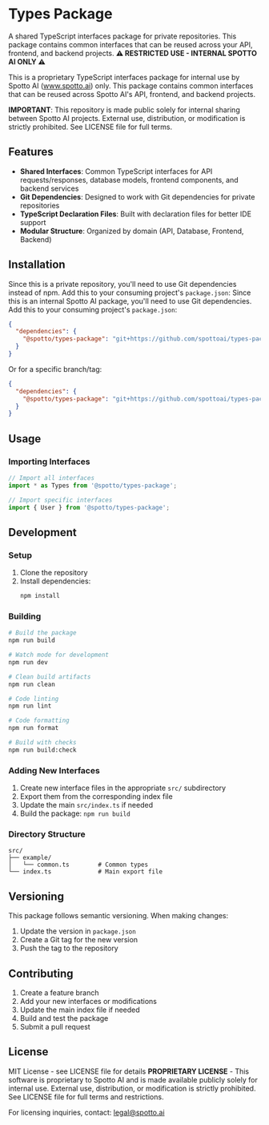 # Types Package

A shared TypeScript interfaces package for private repositories. This package contains common interfaces that can be reused across your API, frontend, and backend projects.
**⚠️ RESTRICTED USE - INTERNAL SPOTTO AI ONLY ⚠️**

This is a proprietary TypeScript interfaces package for internal use by Spotto AI (www.spotto.ai) only. This package contains common interfaces that can be reused across Spotto AI's API, frontend, and backend projects.

**IMPORTANT**: This repository is made public solely for internal sharing between Spotto AI projects. External use, distribution, or modification is strictly prohibited. See LICENSE file for full terms.

## Features

- **Shared Interfaces**: Common TypeScript interfaces for API requests/responses, database models, frontend components, and backend services
- **Git Dependencies**: Designed to work with Git dependencies for private repositories
- **TypeScript Declaration Files**: Built with declaration files for better IDE support
- **Modular Structure**: Organized by domain (API, Database, Frontend, Backend)

## Installation

Since this is a private repository, you'll need to use Git dependencies instead of npm. Add this to your consuming project's `package.json`:
Since this is an internal Spotto AI package, you'll need to use Git dependencies. Add this to your consuming project's `package.json`:

```json
{
  "dependencies": {
    "@spotto/types-package": "git+https://github.com/spottoai/types-package.git#main"
  }
}
```

Or for a specific branch/tag:

```json
{
  "dependencies": {
    "@spotto/types-package": "git+https://github.com/spottoai/types-package.git#v1.0.0"
  }
}
```

## Usage

### Importing Interfaces

```typescript
// Import all interfaces
import * as Types from '@spotto/types-package';

// Import specific interfaces
import { User } from '@spotto/types-package';
```
## Development

### Setup

1. Clone the repository
2. Install dependencies:
   ```bash
   npm install
   ```

### Building

```bash
# Build the package
npm run build

# Watch mode for development
npm run dev

# Clean build artifacts
npm run clean

# Code linting
npm run lint

# Code formatting
npm run format

# Build with checks
npm run build:check
```

### Adding New Interfaces

1. Create new interface files in the appropriate `src/` subdirectory
2. Export them from the corresponding index file
3. Update the main `src/index.ts` if needed
4. Build the package: `npm run build`

### Directory Structure

```
src/
├── example/
│   └── common.ts        # Common types
└── index.ts             # Main export file
```

## Versioning

This package follows semantic versioning. When making changes:

1. Update the version in `package.json`
2. Create a Git tag for the new version
3. Push the tag to the repository

## Contributing

1. Create a feature branch
2. Add your new interfaces or modifications
3. Update the main index file if needed
4. Build and test the package
5. Submit a pull request

## License

MIT License - see LICENSE file for details
**PROPRIETARY LICENSE** - This software is proprietary to Spotto AI and is made available publicly solely for internal use. External use, distribution, or modification is strictly prohibited. See LICENSE file for full terms and restrictions.

For licensing inquiries, contact: legal@spotto.ai